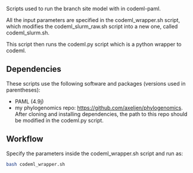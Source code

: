 
Scripts used to run the branch site model with in codeml-paml.

All the input parameters are specified in the codeml_wrapper.sh script, which modifies the codeml_slurm_raw.sh script into a new one, called codeml_slurm.sh.

This script then runs the codeml.py script which is a python wrapper to codeml.

## Dependencies

These scripts use the following software and packages (versions used in parentheses):
- PAML (4.9j)
- my phylogenomics repo: https://github.com/axeljen/phylogenomics. After cloning and installing dependencies, the path to this repo should be modified in the codeml.py script.

## Workflow

Specify the parameters inside the codeml_wrapper.sh script and run as:

```bash
bash codeml_wrapper.sh
```
